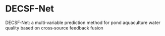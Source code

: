 # DECSF-Net
DECSF‑Net: a multi‑variable prediction method for pond aquaculture water quality based on cross‑source feedback fusion

